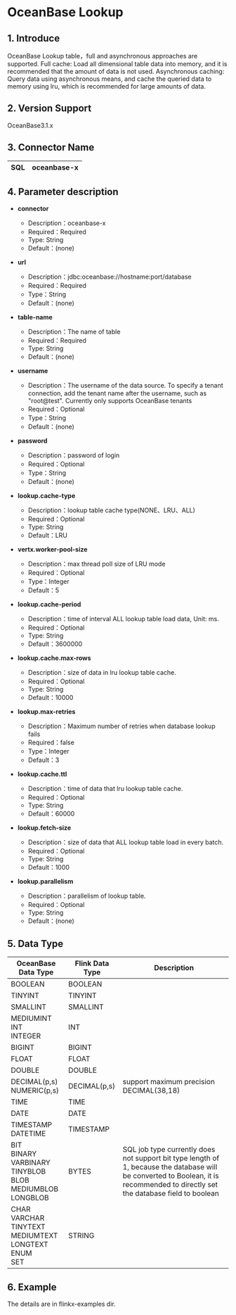 # OceanBase Lookup

## 1. Introduce

OceanBase Lookup table，full and asynchronous approaches are supported. Full cache: Load all dimensional table data into
memory, and it is recommended that the amount of data is not used. Asynchronous caching: Query data using asynchronous
means, and cache the queried data to memory using lru, which is recommended for large amounts of data.

## 2. Version Support

OceanBase3.1.x

## 3. Connector Name

| SQL | oceanbase-x |
| --- |-------------|

## 4. Parameter description

- **connector**
  - Description：oceanbase-x
  - Required：Required
  - Type: String
  - Default：(none)


- **url**
  - Description：jdbc:oceanbase://hostname:port/database
  - Required：Required
  - Type：String
  - Default：(none)


- **table-name**
  - Description：The name of table
  - Required：Required
  - Type: String
  - Default：(none)


- **username**
  - Description：The username of the data source. To specify a tenant connection, add the tenant name after the username, such as "root@test". Currently only supports OceanBase tenants
  - Required：Optional
  - Type：String
  - Default：(none)


- **password**
  - Description：password of login
  - Required：Optional
  - Type：String
  - Default：(none)


- **lookup.cache-type**
  - Description：lookup table cache type(NONE、LRU、ALL)
  - Required：Optional
  - Type: String
  - Default：LRU

- **vertx.worker-pool-size**
  - Description：max thread poll size of LRU mode
  - Required：Optional
  - Type：Integer
  - Default：5
    <br />


- **lookup.cache-period**
  - Description：time of interval ALL lookup table load data, Unit: ms.
  - Required：Optional
  - Type: String
  - Default：3600000


- **lookup.cache.max-rows**
  - Description：size of data in lru lookup table cache.
  - Required：Optional
  - Type: String
  - Default：10000

- **lookup.max-retries**
  - Description：Maximum number of retries when database lookup fails
  - Required：false
  - Type：Integer
  - Default：3
    <br />

- **lookup.cache.ttl**
  - Description：time of data that lru lookup table cache.
  - Required：Optional
  - Type: String
  - Default：60000


- **lookup.fetch-size**
  - Description：size of data that ALL lookup table load in every batch.
  - Required：Optional
  - Type: String
  - Default：1000


- **lookup.parallelism**
  - Description：parallelism of lookup table.
  - Required：Optional
  - Type: String
  - Default：(none)

## 5. Data Type
| OceanBase Data Type                                          | Flink Data Type | Description                                                  |
| ------------------------------------------------------------ | --------------- | ------------------------------------------------------------ |
| BOOLEAN                                                      | BOOLEAN         |                                                              |
| TINYINT                                                      | TINYINT         |                                                              |
| SMALLINT                                                     | SMALLINT        |                                                              |
| MEDIUMINT<br>INT<br>INTEGER                                  | INT             |                                                              |
| BIGINT                                                       | BIGINT          |                                                              |
| FLOAT                                                        | FLOAT           |                                                              |
| DOUBLE                                                       | DOUBLE          |                                                              |
| DECIMAL(p,s)<br>NUMERIC(p,s)                                 | DECIMAL(p,s)    | support maximum precision DECIMAL(38,18)                     |
| TIME                                                         | TIME            |                                                              |
| DATE                                                         | DATE            |                                                              |
| TIMESTAMP<br>DATETIME                                        | TIMESTAMP       |                                                              |
| BIT<br>BINARY<br>VARBINARY<br>TINYBLOB<br>BLOB<br>MEDIUMBLOB<br>LONGBLOB | BYTES           | SQL job type currently does not support bit type length of 1, because the database will be converted to Boolean, it is recommended to directly set the database field to boolean |
| CHAR<br/>VARCHAR<br/>TINYTEXT<br/>MEDIUMTEXT<br/>LONGTEXT<br/>ENUM<br/>SET | STRING          |                                                              |

## 6. Example

The details are in flinkx-examples dir.


